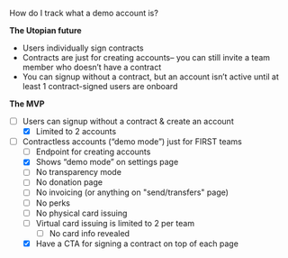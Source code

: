 How do I track what a demo account is?

**The Utopian future**

- Users individually sign contracts
- Contracts are just for creating accounts– you can still invite a team member who doesn’t have a contract
- You can signup without a contract, but an account isn’t active until at least 1 contract-signed users are onboard

**The MVP**

- [ ] Users can signup without a contract & create an account
	- [x] Limited to 2 accounts
- [ ] Contractless accounts (“demo mode”) just for FIRST teams
	- [ ] Endpoint for creating accounts
	- [x] Shows “demo mode” on settings page
	- [ ] No transparency mode
	- [ ] No donation page
	- [ ] No invoicing (or anything on "send/transfers" page)
	- [ ] No perks
	- [ ] No physical card issuing
	- [ ] Virtual card issuing is limited to 2 per team
		- [ ] No card info revealed
	- [x] Have a CTA for signing a contract on top of each page
